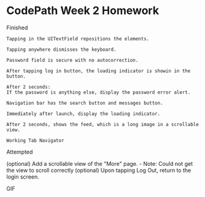 CodePath Week 2 Homework
===========================


Finished
   
    Tapping in the UITextField repositions the elements.
    
    Tapping anywhere dismisses the keyboard.
    
    Password field is secure with no autocorrection.
    
    After tapping log in button, the loading indicator is showin in the button. 
    
    After 2 seconds: 
    If the password is anything else, display the password error alert.
    
    Navigation bar has the search button and messages button.
    
    Immediately after launch, display the loading indicator.
    
    After 2 seconds, shows the feed, which is a long image in a scrollable view.
    
    Working Tab Navigator


Attempted

   (optional) Add a scrollable view of the "More" page. - Note: Could not get the view to scroll correctly
   (optional) Upon tapping Log Out, return to the login screen. 
   
   
GIF

   
